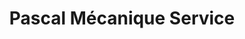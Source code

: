 ---
title: "Pascal Mécanique Service"
url: /remire-montjoly/pascal-mecanique-service/
shop: réparation de voitures
---